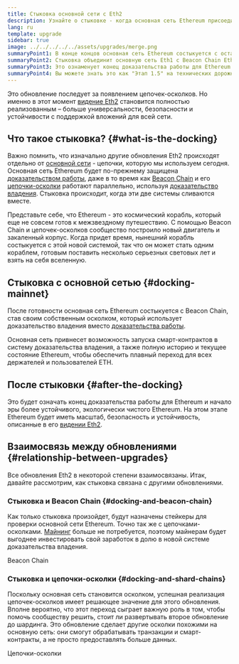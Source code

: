 ```yaml
---
title: Стыковка основной сети с Eth2
description: Узнайте о стыковке - когда основная сеть Ethereum присоединится к системе доказательства владения, координируемой Beacon Chain.
lang: ru
template: upgrade
sidebar: true
image: ../../../../../assets/upgrades/merge.png
summaryPoint1: В конце концов основная сеть Ethereum состыкуется с остальными обновлениями Eth2.
summaryPoint2: Стыковка объединит основную сеть Eth1 с Beacon Chain Eth2 и системой цепочек-осколков.
summaryPoint3: Это ознаменует конец доказательства работы для Ethereum и полный переход к доказательству владения.
summaryPoint4: Вы можете знать это как "Этап 1.5" на технических дорожных картах.
---
```


<UpgradeStatus date="~Q1/Q2 2022">
    Это обновление последует за появлением цепочек-осколков. Но именно в этот момент <a href="/eth2/vision/">видение Eth2</a> становится полностью реализованным – больше универсальности, безопасности и устойчивости с поддержкой вложений для всей сети.
</UpgradeStatus>

## Что такое стыковка? {#what-is-the-docking}

Важно помнить, что изначально другие обновления Eth2 происходят отдельно от [основной сети](/glossary/#mainnet) - цепочки, которую мы используем сегодня. Основная сеть Ethereum будет по-прежнему защищена [доказательством работы](/developers/docs/consensus-mechanisms/pow/), даже в то время как [Beacon Chain](/upgrades/beacon-chain/) и его [цепочки-осколки](/upgrades/shard-chains/) работают параллельно, используя [доказательство владения](/developers/docs/consensus-mechanisms/pos/). Стыковка происходит, когда эти две системы сливаются вместе.

Представьте себе, что Ethereum - это космический корабль, который еще не совсем готов к межзвездному путешествию. С помощью Beacon Chain и цепочек-осколков сообщество построило новый двигатель и закаленный корпус. Когда придет время, нынешний корабль состыкуется с этой новой системой, так что он может стать одним кораблем, готовым поставить несколько серьезных световых лет и взять на себя вселенную.

## Стыковка с основной сетью {#docking-mainnet}

После готовности основная сеть Ethereum состыкуется с Beacon Chain, став своим собственным осколком, который использует доказательство владения вместо [доказательства работы](/developers/docs/consensus-mechanisms/pow/).

Основная сеть привнесет возможность запуска смарт-контрактов в систему доказательства владения, а также полную историю и текущее состояние Ethereum, чтобы обеспечить плавный переход для всех держателей и пользователей ETH.

## После стыковки {#after-the-docking}

Это будет означать конец доказательства работы для Ethereum и начало эры более устойчивого, экологически чистого Ethereum. На этом этапе Ethereum будет иметь масштаб, безопасность и устойчивость, описанные в его [видении Eth2](/eth2/vision/).

## Взаимосвязь между обновлениями {#relationship-between-upgrades}

Все обновления Eth2 в некоторой степени взаимосвязаны. Итак, давайте рассмотрим, как стыковка связана с другими обновлениями.

### Стыковка и Beacon Chain {#docking-and-beacon-chain}

Как только стыковка произойдет, будут назначены стейкеры для проверки основной сети Ethereum. Точно так же с цепочками-осколками. [Майнинг](/developers/docs/consensus-mechanisms/pow/mining/) больше не потребуется, поэтому майнерам будет выгоднее инвестировать свой заработок в долю в новой системе доказательства владения.

<ButtonLink to="/upgrades/beacon-chain/">Beacon Chain</ButtonLink>

### Стыковка и цепочки-осколки {#docking-and-shard-chains}

Поскольку основная сеть становится осколком, успешная реализация цепочек-осколков имеет решающее значение для этого обновления. Вполне вероятно, что этот переход сыграет важную роль в том, чтобы помочь сообществу решить, стоит ли развертывать второе обновление до шардинга. Это обновление сделает другие осколки похожими на основную сеть: они смогут обрабатывать транзакции и смарт-контракты, а не просто предоставлять больше данных.

<ButtonLink to="/upgrades/shard-chains/">Цепочки-осколки</ButtonLink>
